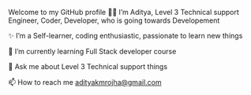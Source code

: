 Welcome to my GitHub profile
👩‍💻 I’m Aditya, Level 3 Technical support Engineer, Coder, Developer, who is going towards Developement

✨ I’m a Self-learner, coding enthusiastic, passionate to learn new things

🌱 I’m currently learning Full Stack developer course

💬 Ask me about Level 3 Technical support things

📫 How to reach me adityakmrojha@gmail.com
